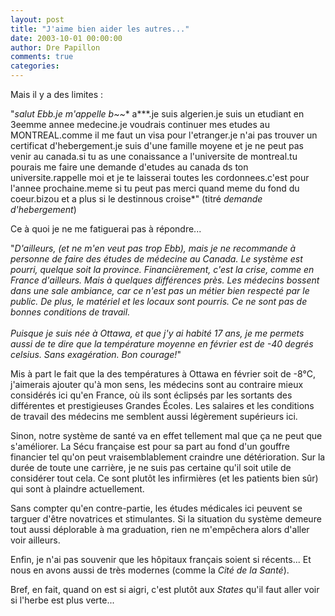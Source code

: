 ```yaml
---
layout: post
title: "J'aime bien aider les autres..."
date: 2003-10-01 00:00:00
author: Dre Papillon
comments: true
categories: 
---
```



Mais il y a des limites :

"*salut Ebb.je m'appelle b~~** a***.je suis algerien.je suis un etudiant en 3eemme annee medecine.je voudrais continuer mes etudes au MONTREAL.comme il me faut un visa pour l'etranger.je n'ai pas trouver un certificat d'hebergement.je suis d'une famille moyene et je ne peut pas venir au canada.si tu as une conaissance a l'universite de montreal.tu pourais me faire une demande d'etudes au canada ds ton universite.rappelle moi et je te laisserai toutes les cordonnees.c'est pour l'annee prochaine.meme si tu peut pas merci quand meme du fond du coeur.bizou et a plus si le destinnous croise*" (titré *demande d'hebergement*)

Ce à quoi je ne me fatiguerai pas à répondre...

"*D'ailleurs, (et ne m'en veut pas trop Ebb), mais je ne recommande à personne de faire des études de médecine au Canada. Le système est pourri, quelque soit la province. Financièrement, c'est la crise, comme en France d'ailleurs. Mais à quelques différences près. Les médecins bossent dans une sale ambiance, car ce n'est pas un métier bien respecté par le public. De plus, le matériel et les locaux sont pourris. Ce ne sont pas de bonnes conditions de travail.<BR><BR>Puisque je suis née à Ottawa, et que j'y ai habité 17 ans, je me permets aussi de te dire que la température moyenne en février est de -40 degrés celsius. Sans exagération. Bon courage!*"

Mis à part le fait que la  des températures à Ottawa en février soit de -8°C, j'aimerais ajouter qu'à mon sens, les médecins sont au contraire mieux considérés ici qu'en France, où ils sont éclipsés par les sortants des différentes et prestigieuses Grandes Écoles.  Les salaires et les conditions de travail des médecins me semblent aussi légèrement supérieurs ici.

Sinon, notre système de santé va en effet tellement mal que ça ne peut que s'améliorer.  La Sécu française est pour sa part au fond d'un gouffre financier tel qu'on peut vraisemblablement craindre une détérioration.  Sur la durée de toute une carrière, je ne suis pas certaine qu'il soit utile de considérer tout cela.  Ce sont plutôt les infirmières (et les patients bien sûr) qui sont à plaindre actuellement.

Sans compter qu'en contre-partie, les études médicales ici peuvent se targuer d'être novatrices et stimulantes.  Si la situation du système demeure tout aussi déplorable à ma graduation, rien ne m'empêchera alors d'aller voir ailleurs.

Enfin, je n'ai pas souvenir que les hôpitaux français soient si récents...  Et nous en avons aussi de très modernes (comme la *Cité de la Santé*).

Bref, en fait, quand on est si aigri, c'est plutôt aux *States* qu'il faut aller voir si l'herbe est plus verte...
